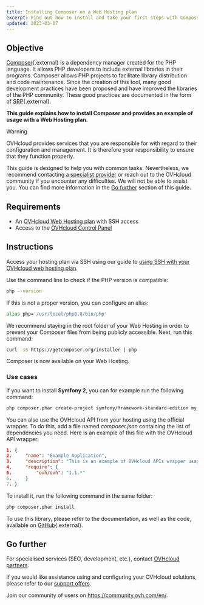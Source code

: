 ```yaml
---
title: Installing Composer on a Web Hosting plan
excerpt: Find out how to install and take your first steps with Composer
updated: 2023-03-07
---
```


## Objective

[Composer](https://getcomposer.org/){.external} is a dependency manager created for the PHP language. It allows PHP developers to include external libraries in their programs. Composer allows PHP projects to facilitate library distribution and code maintenance. Since the creation of this tool, many good development practices have been proposed and have improved the libraries of the PHP community. These good practices are documented in the form of [SRP](http://www.php-fig.org/){.external}.

**This guide explains how to install Composer and provides an example of usage with a Web Hosting plan.**

> [!warning]
>
> OVHcloud provides services that you are responsible for with regard to their configuration and management. It is therefore your responsibility to ensure that they function properly.
>
> This guide is designed to help you with common tasks. Nevertheless, we recommend contacting a [specialist provider](https://partner.ovhcloud.com/en-gb/directory/) or reach out to the OVHcloud community if you encounter any difficulties. We will not be able to assist you. You can find more information in the [Go further](#go-further) section of this guide.
>

## Requirements

- An [OVHcloud Web Hosting plan](https://www.ovhcloud.com/en-gb/web-hosting/) with SSH access
- Access to the [OVHcloud Control Panel](https://www.ovh.com/auth/?action=gotomanager&from=https://www.ovh.co.uk/&ovhSubsidiary=GB)

## Instructions

Access your hosting plan via SSH using our guide to [using SSH with your OVHcloud web hosting plan](/pages/web_cloud/web_hosting/ssh_on_webhosting).

Use the command line to check if the PHP version is compatible:

```bash
php --version
```

If this is not a proper version, you can configure an alias:

```bash
alias php='/usr/local/php8.0/bin/php'
```

We recommend staying in the root folder of your Web Hosting in order to prevent your Composer files from being publicly accessible. Next, run this command:

```bash
curl -sS https://getcomposer.org/installer | php
```

Composer is now available on your Web Hosting.

### Use cases

If you want to install **Symfony 2**, you can for example run the following command:

```bash
php composer.phar create-project symfony/framework-standard-edition my_project_name "2.7.*"
```

You can also use the OVHcloud API from your hosting using the official wrapper. To do this, add a file named *composer.json* containing the list of dependencies you need. Here is an example of this file with the OVHcloud API wrapper:

```json
1. {
2.     "name": "Example Application",
3.     "description": "This is an example of OVHcloud APIs wrapper usage",
4.     "require": {
5.         "ovh/ovh": "1.1.*"
6.     }
7. }
```

To install it, run the following command in the same folder:

```bash
php composer.phar install
```

To use this library, please refer to the documentation, as well as the code, available on [GitHub](https://github.com/ovh/php-ovh){.external}.

## Go further <a name="go-further"></a>

For specialised services (SEO, development, etc.), contact [OVHcloud partners](https://partner.ovhcloud.com/en-gb/directory/).

If you would like assistance using and configuring your OVHcloud solutions, please refer to our [support offers](https://www.ovhcloud.com/en-gb/support-levels/).

Join our community of users on <https://community.ovh.com/en/>.
